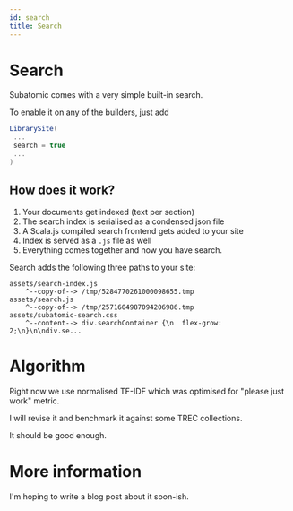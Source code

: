 ```yaml
---
id: search
title: Search 
---
```


# Search

Subatomic comes with a very simple built-in search.

To enable it on any of the builders, just add

```scala
LibrarySite(
 ...
 search = true
 ...
)
```

## How does it work?

1. Your documents get indexed (text per section)
2. The search index is serialised as a condensed json file
3. A Scala.js compiled search frontend gets added to your site
4. Index is served as a `.js` file as well
5. Everything comes together and now you have search.

Search adds the following three paths to your site:

```text
assets/search-index.js
    ^--copy-of--> /tmp/5284770261000098655.tmp
assets/search.js
    ^--copy-of--> /tmp/2571604987094206986.tmp
assets/subatomic-search.css
    ^--content--> div.searchContainer {\n  flex-grow: 2;\n}\n\ndiv.se...
```

# Algorithm

Right now we use normalised TF-IDF which was optimised for "please just work"
metric.

I will revise it and benchmark it against some TREC collections.

It should be good enough.

# More information

I'm hoping to write a blog post about it soon-ish.

